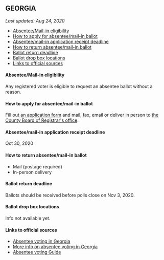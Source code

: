 ## GEORGIA

*Last updated: Aug 24, 2020*

* [Absentee/Mail-in eligibility](#absenteemail-in-eligibility)
* [How to apply for absentee/mail-in ballot](#how-to-apply-for-absenteemail-in-ballot)
* [Absentee/mail-in application receipt deadline](#absenteemail-in-application-receipt-deadline)
* [How to return absentee/mail-in ballot](#how-to-return-absenteemail-in-ballot)
* [Ballot return deadline](#ballot-return-deadline)
* [Ballot drop box locations](#ballot-drop-box-locations)
* [Links to official sources](#links-to-official-sources)


#### Absentee/Mail-in eligibility
Any registered voter is eligible to request an absentee ballot without a reason.


#### How to apply for absentee/mail-in ballot
Fill out [an application form](http://sos.ga.gov/admin/files/Absentee%20Ballot%20Fillable%20form%20720.pdf) and mail, fax, email or deliver in person to [the County Board of Registrar's office](https://elections.sos.ga.gov/Elections/countyregistrars.do).


#### Absentee/mail-in application receipt deadline
Oct 30, 2020


#### How to return absentee/mail-in ballot
* Mail (postage required)
* In-person delivery


#### Ballot return deadline
Ballots should be received before polls close on Nov 3, 2020.


#### Ballot drop box locations
Info not available yet.


#### Links to official sources
* [Absentee voting in Georgia](https://sos.ga.gov/index.php/Elections/absentee_voting_in_georgia)
* [More info on absentee voting in Georgia](https://georgia.gov/vote-absentee-ballot)
* [Absentee voting Guide](https://sos.ga.gov/admin/uploads/Absentee_Voting_Guide_20142.pdf)


